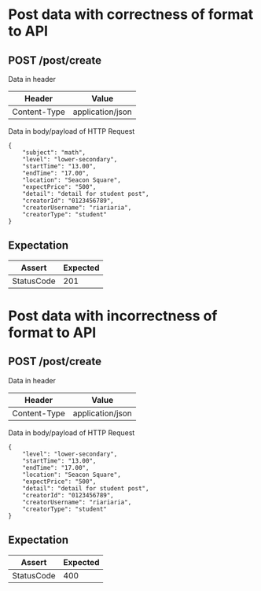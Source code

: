 # Post data with correctness of format to API

## POST /post/create

Data in header

| Header | Value |
| - | - |
| Content-Type | application/json |

Data in body/payload of HTTP Request

```
{
    "subject": "math",
    "level": "lower-secondary",
    "startTime": "13.00",
    "endTime": "17.00",
    "location": "Seacon Square",
    "expectPrice": "500",
    "detail": "detail for student post",
    "creatorId": "0123456789",
    "creatorUsername": "riariaria",
    "creatorType": "student"
}
```
## Expectation

| Assert | Expected |
| - | - |
| StatusCode | 201 |

# Post data with incorrectness of format to API

## POST /post/create

Data in header

| Header | Value |
| - | - |
| Content-Type | application/json |

Data in body/payload of HTTP Request

```
{
    "level": "lower-secondary",
    "startTime": "13.00",
    "endTime": "17.00",
    "location": "Seacon Square",
    "expectPrice": "500",
    "detail": "detail for student post",
    "creatorId": "0123456789",
    "creatorUsername": "riariaria",
    "creatorType": "student"
}
```
## Expectation

| Assert | Expected |
| - | - |
| StatusCode | 400 |
